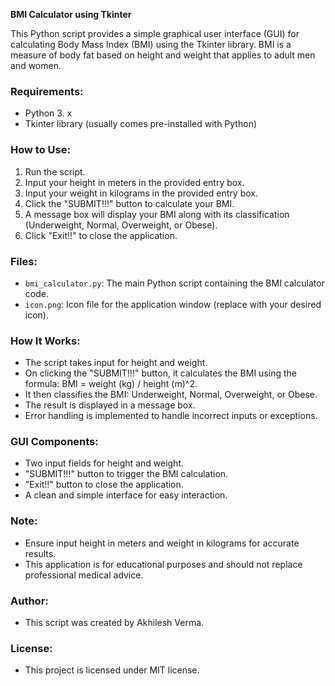 **BMI Calculator using Tkinter**

This Python script provides a simple graphical user interface (GUI) for calculating Body Mass Index (BMI) using the Tkinter library. BMI is a measure of body fat based on height and weight that applies to adult men and women.

### Requirements:
- Python 3. x
- Tkinter library (usually comes pre-installed with Python)

### How to Use:
1. Run the script.
2. Input your height in meters in the provided entry box.
3. Input your weight in kilograms in the provided entry box.
4. Click the "SUBMIT!!!" button to calculate your BMI.
5. A message box will display your BMI along with its classification (Underweight, Normal, Overweight, or Obese).
6. Click "Exit!!" to close the application.

### Files:
- `bmi_calculator.py`: The main Python script containing the BMI calculator code.
- `icon.png`: Icon file for the application window (replace with your desired icon).

### How It Works:
- The script takes input for height and weight.
- On clicking the "SUBMIT!!!" button, it calculates the BMI using the formula: BMI = weight (kg) / height (m)^2.
- It then classifies the BMI: Underweight, Normal, Overweight, or Obese.
- The result is displayed in a message box.
- Error handling is implemented to handle incorrect inputs or exceptions.

### GUI Components:
- Two input fields for height and weight.
- "SUBMIT!!!" button to trigger the BMI calculation.
- "Exit!!" button to close the application.
- A clean and simple interface for easy interaction.

### Note:
- Ensure input height in meters and weight in kilograms for accurate results.
- This application is for educational purposes and should not replace professional medical advice.

### Author:
- This script was created by Akhilesh Verma.

### License:
- This project is licensed under MIT license.

